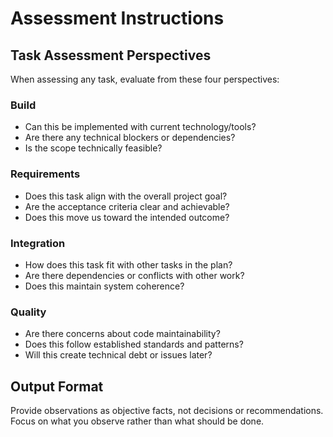 # Assessment Instructions

## Task Assessment Perspectives

When assessing any task, evaluate from these four perspectives:

### Build
- Can this be implemented with current technology/tools?
- Are there any technical blockers or dependencies?
- Is the scope technically feasible?

### Requirements
- Does this task align with the overall project goal?
- Are the acceptance criteria clear and achievable?
- Does this move us toward the intended outcome?

### Integration
- How does this task fit with other tasks in the plan?
- Are there dependencies or conflicts with other work?
- Does this maintain system coherence?

### Quality
- Are there concerns about code maintainability?
- Does this follow established standards and patterns?
- Will this create technical debt or issues later?

## Output Format

Provide observations as objective facts, not decisions or recommendations. Focus on what you observe rather than what should be done.